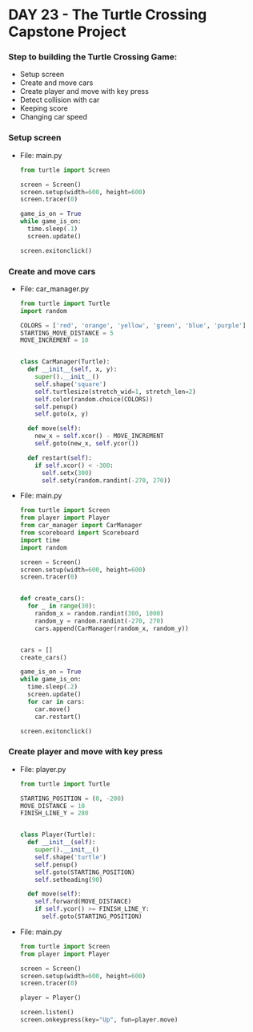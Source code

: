 # DAY 23 - The Turtle Crossing Capstone Project

### Step to building the Turtle Crossing Game:
- Setup screen
- Create and move cars
- Create player and move with key press
- Detect collision with car
- Keeping score
- Changing car speed

### Setup screen
- File: main.py
  ```py
  from turtle import Screen

  screen = Screen()
  screen.setup(width=600, height=600)
  screen.tracer(0)

  game_is_on = True
  while game_is_on:
    time.sleep(.1)
    screen.update()

  screen.exitonclick()
  ```

### Create and move cars
- File: car_manager.py
  ```py
  from turtle import Turtle
  import random

  COLORS = ['red', 'orange', 'yellow', 'green', 'blue', 'purple']
  STARTING_MOVE_DISTANCE = 5
  MOVE_INCREMENT = 10


  class CarManager(Turtle):
    def __init__(self, x, y):
      super().__init__()
      self.shape('square')
      self.turtlesize(stretch_wid=1, stretch_len=2)
      self.color(random.choice(COLORS))
      self.penup()
      self.goto(x, y)

    def move(self):
      new_x = self.xcor() - MOVE_INCREMENT
      self.goto(new_x, self.ycor())

    def restart(self):
      if self.xcor() < -300:
        self.setx(300)
        self.sety(random.randint(-270, 270))
  ```
- File: main.py
  ```py
  from turtle import Screen
  from player import Player
  from car_manager import CarManager
  from scoreboard import Scoreboard
  import time
  import random

  screen = Screen()
  screen.setup(width=600, height=600)
  screen.tracer(0)


  def create_cars():
    for _ in range(30):
      random_x = random.randint(300, 1000)
      random_y = random.randint(-270, 270)
      cars.append(CarManager(random_x, random_y))


  cars = []
  create_cars()

  game_is_on = True
  while game_is_on:
    time.sleep(.2)
    screen.update()
    for car in cars:
      car.move()
      car.restart()

  screen.exitonclick()
  ```

### Create player and move with key press
- File: player.py
  ```py
  from turtle import Turtle

  STARTING_POSITION = (0, -200)
  MOVE_DISTANCE = 10
  FINISH_LINE_Y = 280


  class Player(Turtle):
    def __init__(self):
      super().__init__()
      self.shape('turtle')
      self.penup()
      self.goto(STARTING_POSITION)
      self.setheading(90)

    def move(self):
      self.forward(MOVE_DISTANCE)
      if self.ycor() >= FINISH_LINE_Y:
        self.goto(STARTING_POSITION)
  ```
- File: main.py
  ```py
  from turtle import Screen
  from player import Player

  screen = Screen()
  screen.setup(width=600, height=600)
  screen.tracer(0)

  player = Player()

  screen.listen()
  screen.onkeypress(key="Up", fun=player.move)
  ```
